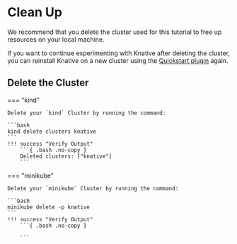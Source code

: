 # Clean Up

We recommend that you delete the cluster used for this tutorial to free up resources
on your local machine.

If you want to continue experimenting with Knative after deleting the cluster,
you can reinstall Knative on a new cluster using the [Quickstart plugin](quickstart-install.md) again.

## Delete the Cluster

=== "kind"

    Delete your `kind` Cluster by running the command:

    ```bash
    kind delete clusters knative
    ```
    !!! success "Verify Output"
        ```{ .bash .no-copy }
        Deleted clusters: ["knative"]
        ```

=== "minikube"

    Delete your `minikube` Cluster by running the command:

    ```bash
    minikube delete -p knative
    ```
    !!! success "Verify Output"
        ```{ .bash .no-copy }

        ```
